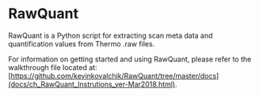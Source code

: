 # RawQuant

RawQuant is a Python script for extracting scan meta data and quantification values from Thermo .raw files.

For information on getting started and using RawQuant, please refer to the walkthrough file located at: [https://github.com/kevinkovalchik/RawQuant/tree/master/docs](docs/ch_RawQuant_Instrutions_ver-Mar2018.html).

